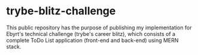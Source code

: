 # trybe-blitz-challenge
This public repository has the purpose of publishing my implementation for Ebyrt's technical challenge (trybe's career blitz), which consists of a complete ToDo List application (front-end and back-end) using MERN stack.
